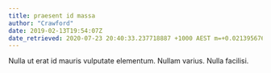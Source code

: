 ```yaml
---
title: praesent id massa
author: "Crawford"
date: 2019-02-13T19:54:07Z
date_retrieved: 2020-07-23 20:40:33.237718887 +1000 AEST m=+0.021395676
---
```


Nulla ut erat id mauris vulputate elementum. Nullam varius. Nulla facilisi.
